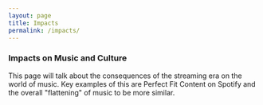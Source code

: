 ```yaml
---
layout: page
title: Impacts
permalink: /impacts/
---
```


### Impacts on Music and Culture

This page will talk about the consequences of the streaming era on the world of music. Key examples of this are Perfect Fit Content on Spotify and the overall "flattening" of music to be more similar.
